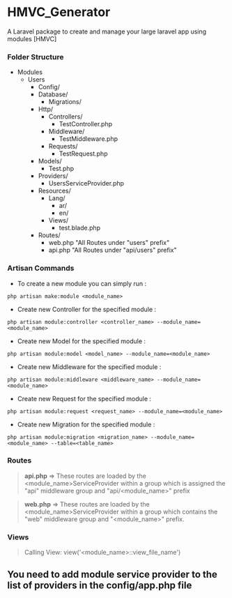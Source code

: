 # HMVC_Generator
A Laravel package to create and manage your large laravel app using modules [HMVC]


### Folder Structure
- Modules
	- Users
		- Config/
		- Database/
			- Migrations/
		- Http/
			- Controllers/
				- TestController.php
			- Middleware/
				- TestMiddleware.php
			- Requests/
				- TestRequest.php
		- Models/
			- Test.php
		- Providers/
			- UsersServiceProvider.php
		- Resources/
			- Lang/
				- ar/
				- en/
			- Views/
				- test.blade.php
		- Routes/
			- web.php  "All Routes under "users" prefix"
			- api.php  "All Routes under "api/users" prefix"
	
### Artisan Commands
- To create a new module you can simply run :
```
php artisan make:module <module_name>
```
- Create new Controller for the specified module :
```
php artisan module:controller <controller_name> --module_name=<module_name>
```
- Create new Model for the specified module :
```
php artisan module:model <model_name> --module_name=<module_name>
```
- Create new Middleware for the specified module :
```
php artisan module:middleware <middleware_name> --module_name=<module_name>
```
- Create new Request for the specified module :
```
php artisan module:request <request_name> --module_name=<module_name>
```
- Create new Migration for the specified module :
```
php artisan module:migration <migration_name> --module_name=<module_name> --table=<table_name>
```

### Routes
> **api.php** => These routes are loaded by the <module_name>ServiceProvider within a group which is assigned the "api" middleware group and "api/<module_name>" prefix

> **web.php** => These routes are loaded by the <module_name>ServiceProvider within a group which contains the "web" middleware group and "<module_name>" prefix.

### Views
> Calling View: view('<module_name>::view_file_name')

## You need to add module service provider to the list of providers in the config/app.php file
